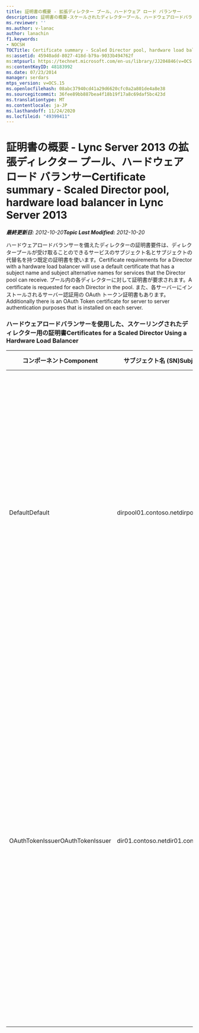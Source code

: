 ```yaml
---
title: 証明書の概要 - 拡張ディレクター プール、ハードウェア ロード バランサー
description: 証明書の概要-スケールされたディレクタープール、ハードウェアロードバランサー。
ms.reviewer: ''
ms.author: v-lanac
author: lanachin
f1.keywords:
- NOCSH
TOCTitle: Certificate summary - Scaled Director pool, hardware load balancer
ms:assetid: 45940add-8027-418d-b79a-9033b494762f
ms:mtpsurl: https://technet.microsoft.com/en-us/library/JJ204846(v=OCS.15)
ms:contentKeyID: 48183992
ms.date: 07/23/2014
manager: serdars
mtps_version: v=OCS.15
ms.openlocfilehash: 08abc37940cd41a29d6620cfc0a2a801de4a8e38
ms.sourcegitcommit: 36fee89bb887bea4f18b19f17a8c69daf5bc423d
ms.translationtype: MT
ms.contentlocale: ja-JP
ms.lasthandoff: 11/24/2020
ms.locfileid: "49399411"
---
```

# <a name="certificate-summary---scaled-director-pool-hardware-load-balancer-in-lync-server-2013"></a><span data-ttu-id="76efe-103">証明書の概要 - Lync Server 2013 の拡張ディレクター プール、ハードウェア ロード バランサー</span><span class="sxs-lookup"><span data-stu-id="76efe-103">Certificate summary - Scaled Director pool, hardware load balancer in Lync Server 2013</span></span>

<div data-xmlns="http://www.w3.org/1999/xhtml">

<div class="topic" data-xmlns="http://www.w3.org/1999/xhtml" data-msxsl="urn:schemas-microsoft-com:xslt" data-cs="https://msdn.microsoft.com/">

<div data-asp="https://msdn2.microsoft.com/asp">



</div>

<div id="mainSection">

<div id="mainBody"><span data-ttu-id="76efe-104">

<span> </span></span><span class="sxs-lookup"><span data-stu-id="76efe-104">

<span> </span></span></span>

<span data-ttu-id="76efe-105">_**最終更新日:** 2012-10-20_</span><span class="sxs-lookup"><span data-stu-id="76efe-105">_**Topic Last Modified:** 2012-10-20_</span></span>

<span data-ttu-id="76efe-106">ハードウェアロードバランサーを備えたディレクターの証明書要件は、ディレクタープールが受け取ることのできるサービスのサブジェクト名とサブジェクトの代替名を持つ既定の証明書を使います。</span><span class="sxs-lookup"><span data-stu-id="76efe-106">Certificate requirements for a Director with a hardware load balancer will use a default certificate that has a subject name and subject alternative names for services that the Director pool can receive.</span></span> <span data-ttu-id="76efe-107">プール内の各ディレクターに対して証明書が要求されます。</span><span class="sxs-lookup"><span data-stu-id="76efe-107">A certificate is requested for each Director in the pool.</span></span> <span data-ttu-id="76efe-108">また、各サーバーにインストールされるサーバー認証用の OAuth トークン証明書もあります。</span><span class="sxs-lookup"><span data-stu-id="76efe-108">Additionally there is an OAuth Token certificate for server to server authentication purposes that is installed on each server.</span></span>

### <a name="certificates-for-a-scaled-director-using-a-hardware-load-balancer"></a><span data-ttu-id="76efe-109">ハードウェアロードバランサーを使用した、スケーリングされたディレクター用の証明書</span><span class="sxs-lookup"><span data-stu-id="76efe-109">Certificates for a Scaled Director Using a Hardware Load Balancer</span></span>

<table>
<colgroup>
<col style="width: 25%" />
<col style="width: 25%" />
<col style="width: 25%" />
<col style="width: 25%" />
</colgroup>
<thead>
<tr class="header">
<th><span data-ttu-id="76efe-110">コンポーネント</span><span class="sxs-lookup"><span data-stu-id="76efe-110">Component</span></span></th>
<th><span data-ttu-id="76efe-111">サブジェクト名 (SN)</span><span class="sxs-lookup"><span data-stu-id="76efe-111">Subject name (SN)</span></span></th>
<th><span data-ttu-id="76efe-112">サブジェクトの代替名 (SAN)</span><span class="sxs-lookup"><span data-stu-id="76efe-112">Subject alternative names (SAN)</span></span></th>
<th><span data-ttu-id="76efe-113">コメント</span><span class="sxs-lookup"><span data-stu-id="76efe-113">Comments</span></span></th>
</tr>
</thead>
<tbody>
<tr class="odd">
<td><p><span data-ttu-id="76efe-114">Default</span><span class="sxs-lookup"><span data-stu-id="76efe-114">Default</span></span></p></td>
<td><p><span data-ttu-id="76efe-115">dirpool01.contoso.net</span><span class="sxs-lookup"><span data-stu-id="76efe-115">dirpool01.contoso.net</span></span></p></td>
<td><p><span data-ttu-id="76efe-116">dirpool01.contoso.net</span><span class="sxs-lookup"><span data-stu-id="76efe-116">dirpool01.contoso.net</span></span></p>
<p><span data-ttu-id="76efe-117">dir01.contoso.net</span><span class="sxs-lookup"><span data-stu-id="76efe-117">dir01.contoso.net</span></span></p>
<p><span data-ttu-id="76efe-118">dialin.contoso.com</span><span class="sxs-lookup"><span data-stu-id="76efe-118">dialin.contoso.com</span></span></p>
<p><span data-ttu-id="76efe-119">meet.contoso.com</span><span class="sxs-lookup"><span data-stu-id="76efe-119">meet.contoso.com</span></span></p>
<p><span data-ttu-id="76efe-120">lyncdiscoverinternal.contoso.com</span><span class="sxs-lookup"><span data-stu-id="76efe-120">lyncdiscoverinternal.contoso.com</span></span></p>
<p><span data-ttu-id="76efe-121">lyncdiscover.contoso.com</span><span class="sxs-lookup"><span data-stu-id="76efe-121">lyncdiscover.contoso.com</span></span></p>
<p><span data-ttu-id="76efe-122">(必要に応じて) \*. contoso.com</span><span class="sxs-lookup"><span data-stu-id="76efe-122">(Optionally) \*.contoso.com</span></span></p></td>
<td><p><span data-ttu-id="76efe-123">ディレクター証明書は、内部管理の証明機関 (CA) またはパブリック CA から要求することができます。</span><span class="sxs-lookup"><span data-stu-id="76efe-123">Director certificates can be requested from either an internally managed certification authority (CA) or from a public CA.</span></span></p>
<p><span data-ttu-id="76efe-124">ディレクターは、境界サーバーまたはエッジサーバーのリバースプロキシからの要求に応答します。</span><span class="sxs-lookup"><span data-stu-id="76efe-124">The Director responds to requests from the reverse proxy in the perimeter or from the Edge Server.</span></span></p>
<p><span data-ttu-id="76efe-125">または、単純な Url のワイルドカードエントリ</span><span class="sxs-lookup"><span data-stu-id="76efe-125">Or, a wildcard entry for the simple URLs</span></span></p></td>
</tr>
<tr class="even">
<td><p><span data-ttu-id="76efe-126">OAuthTokenIssuer</span><span class="sxs-lookup"><span data-stu-id="76efe-126">OAuthTokenIssuer</span></span></p></td>
<td><p><span data-ttu-id="76efe-127">dir01.contoso.net</span><span class="sxs-lookup"><span data-stu-id="76efe-127">dir01.contoso.net</span></span></p></td>
<td><p><span data-ttu-id="76efe-128">エントリがありません</span><span class="sxs-lookup"><span data-stu-id="76efe-128">No Entry</span></span></p></td>
<td>


> [!IMPORTANT]
> <span data-ttu-id="76efe-129">最小のキー長は1024ですが、最小の推奨されるキーの長さは2048ビットであるという警告が表示されることがあります。</span><span class="sxs-lookup"><span data-stu-id="76efe-129">Note that the minimum key length is 1024, but you may receive a warning that the minimum recommended key length is 2048 bits.</span></span>


<p><span data-ttu-id="76efe-130">OAuthTokenIssuer 証明書は、大規模な環境でサーバーを認証することを目的とした単一目的の証明書であり、内部 CA またはパブリック CA から要求することができます。</span><span class="sxs-lookup"><span data-stu-id="76efe-130">The OAuthTokenIssuer certificate is a single-purpose certificate for the purpose of authenticating servers in a large-scale environment, and can be requested from an internal CA or from a public CA.</span></span> <span data-ttu-id="76efe-131">証明書が必要です。</span><span class="sxs-lookup"><span data-stu-id="76efe-131">The certificate is required.</span></span></p><span data-ttu-id="76efe-132"></td>
</tr>
</tbody>
</table>


</div>

<span> </span>

</div>

</div>

</span><span class="sxs-lookup"><span data-stu-id="76efe-132"></td>
</tr>
</tbody>
</table>


</div>

<span> </span>

</div>

</div>

</span></span></div>

